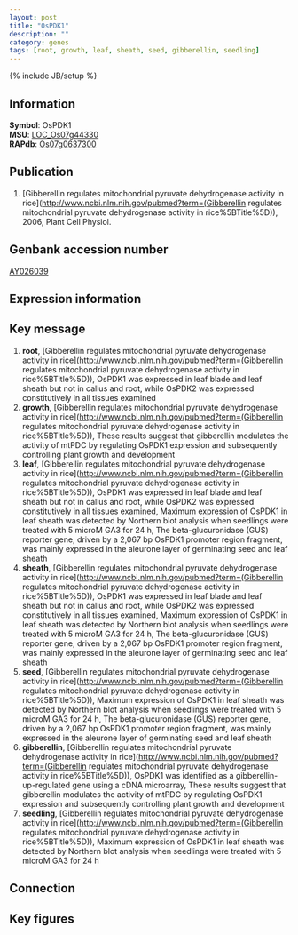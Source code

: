 ```yaml
---
layout: post
title: "OsPDK1"
description: ""
category: genes
tags: [root, growth, leaf, sheath, seed, gibberellin, seedling]
---
```

{% include JB/setup %}

## Information
__Symbol__: OsPDK1  
__MSU__: [LOC_Os07g44330](http://rice.plantbiology.msu.edu/cgi-bin/ORF_infopage.cgi?orf=LOC_Os07g44330)  
__RAPdb__: [Os07g0637300](http://rapdb.dna.affrc.go.jp/viewer/gbrowse_details/irgsp1?name=Os07g0637300)  

## Publication
1. [Gibberellin regulates mitochondrial pyruvate dehydrogenase activity in rice](http://www.ncbi.nlm.nih.gov/pubmed?term=(Gibberellin regulates mitochondrial pyruvate dehydrogenase activity in rice%5BTitle%5D)), 2006, Plant Cell Physiol.

## Genbank accession number
[AY026039](http://www.ncbi.nlm.nih.gov/nuccore/AY026039)

## Expression information

## Key message
1. __root__, [Gibberellin regulates mitochondrial pyruvate dehydrogenase activity in rice](http://www.ncbi.nlm.nih.gov/pubmed?term=(Gibberellin regulates mitochondrial pyruvate dehydrogenase activity in rice%5BTitle%5D)),  OsPDK1 was expressed in leaf blade and leaf sheath but not in callus and root, while OsPDK2 was expressed constitutively in all tissues examined
2. __growth__, [Gibberellin regulates mitochondrial pyruvate dehydrogenase activity in rice](http://www.ncbi.nlm.nih.gov/pubmed?term=(Gibberellin regulates mitochondrial pyruvate dehydrogenase activity in rice%5BTitle%5D)),  These results suggest that gibberellin modulates the activity of mtPDC by regulating OsPDK1 expression and subsequently controlling plant growth and development
3. __leaf__, [Gibberellin regulates mitochondrial pyruvate dehydrogenase activity in rice](http://www.ncbi.nlm.nih.gov/pubmed?term=(Gibberellin regulates mitochondrial pyruvate dehydrogenase activity in rice%5BTitle%5D)),  OsPDK1 was expressed in leaf blade and leaf sheath but not in callus and root, while OsPDK2 was expressed constitutively in all tissues examined, Maximum expression of OsPDK1 in leaf sheath was detected by Northern blot analysis when seedlings were treated with 5 microM GA3 for 24 h, The beta-glucuronidase (GUS) reporter gene, driven by a 2,067 bp OsPDK1 promoter region fragment, was mainly expressed in the aleurone layer of germinating seed and leaf sheath
4. __sheath__, [Gibberellin regulates mitochondrial pyruvate dehydrogenase activity in rice](http://www.ncbi.nlm.nih.gov/pubmed?term=(Gibberellin regulates mitochondrial pyruvate dehydrogenase activity in rice%5BTitle%5D)),  OsPDK1 was expressed in leaf blade and leaf sheath but not in callus and root, while OsPDK2 was expressed constitutively in all tissues examined, Maximum expression of OsPDK1 in leaf sheath was detected by Northern blot analysis when seedlings were treated with 5 microM GA3 for 24 h, The beta-glucuronidase (GUS) reporter gene, driven by a 2,067 bp OsPDK1 promoter region fragment, was mainly expressed in the aleurone layer of germinating seed and leaf sheath
5. __seed__, [Gibberellin regulates mitochondrial pyruvate dehydrogenase activity in rice](http://www.ncbi.nlm.nih.gov/pubmed?term=(Gibberellin regulates mitochondrial pyruvate dehydrogenase activity in rice%5BTitle%5D)),  Maximum expression of OsPDK1 in leaf sheath was detected by Northern blot analysis when seedlings were treated with 5 microM GA3 for 24 h, The beta-glucuronidase (GUS) reporter gene, driven by a 2,067 bp OsPDK1 promoter region fragment, was mainly expressed in the aleurone layer of germinating seed and leaf sheath
6. __gibberellin__, [Gibberellin regulates mitochondrial pyruvate dehydrogenase activity in rice](http://www.ncbi.nlm.nih.gov/pubmed?term=(Gibberellin regulates mitochondrial pyruvate dehydrogenase activity in rice%5BTitle%5D)),  OsPDK1 was identified as a gibberellin-up-regulated gene using a cDNA microarray, These results suggest that gibberellin modulates the activity of mtPDC by regulating OsPDK1 expression and subsequently controlling plant growth and development
7. __seedling__, [Gibberellin regulates mitochondrial pyruvate dehydrogenase activity in rice](http://www.ncbi.nlm.nih.gov/pubmed?term=(Gibberellin regulates mitochondrial pyruvate dehydrogenase activity in rice%5BTitle%5D)),  Maximum expression of OsPDK1 in leaf sheath was detected by Northern blot analysis when seedlings were treated with 5 microM GA3 for 24 h

## Connection

## Key figures


